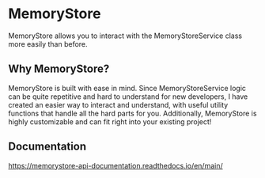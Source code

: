 # MemoryStore

MemoryStore allows you to interact with the MemoryStoreService class more easily than before.

## Why MemoryStore?

MemoryStore is built with ease in mind. Since MemoryStoreService logic can be quite repetitive and hard to understand for new developers, I have created an easier way to interact and understand, with useful utility functions that handle all the hard parts for you. Additionally, MemoryStore is highly customizable and can fit right into your existing project!

## Documentation

https://memorystore-api-documentation.readthedocs.io/en/main/
